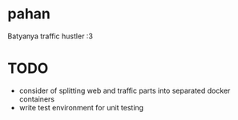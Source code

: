 # pahan
Batyanya traffic hustler :3



TODO
=======
- consider of splitting web and traffic parts into separated docker containers
- write test environment for unit testing
